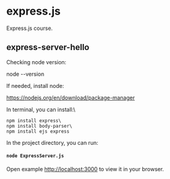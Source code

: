 # express.js
Express.js course.

## express-server-hello

Checking node version:

node --version

If needed, install node:

https://nodejs.org/en/download/package-manager

In terminal, you can install:\
	
	npm install express\
	npm install body-parser\
	npm install ejs express

In the project directory, you can run:

#### `node ExpressServer.js` 

Open example [http://localhost:3000](http://localhost:3000) to view it in your browser.
